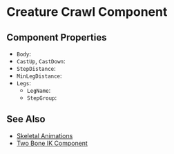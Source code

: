 # Creature Crawl Component

<!-- PAGE IS TODO -->

## Component Properties

* `Body`: 
* `CastUp`, `CastDown`: 
* `StepDistance`:
* `MinLegDistance`:
* `Legs`:
    * `LegName`:
    * `StepGroup`:

## See Also

* [Skeletal Animations](../animation/skeletal-animation/skeletal-animation-overview.md)
* [Two Bone IK Component](../animation/skeletal-animation/ik/two-bone-ik-component.md)
